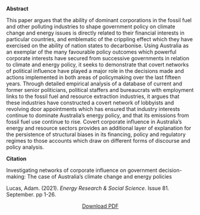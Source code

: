 
<b>Abstract</b>

This paper argues that the ability of dominant corporations in the fossil fuel and other polluting industries to shape government policy on climate change and energy issues is directly related to their financial interests in particular countries, and emblematic of the crippling effect which they have exercised on the ability of nation states to decarbonise. Using Australia as an exemplar of the many favourable policy outcomes which powerful corporate interests have secured from successive governments in relation to climate and energy policy, it seeks to demonstrate that covert networks of political influence have played a major role in the decisions made and actions implemented in both areas of policymaking over the last fifteen years. Through detailed empirical analysis of a database of current and former senior politicians, political staffers and bureaucrats with employment links to the fossil fuel and resource extraction industries, it argues that these industries have constructed a covert network of lobbyists and revolving door appointments which has ensured that industry interests continue to dominate Australia’s energy policy, and that its emissions from fossil fuel use continue to rise. Covert corporate influence in Australia’s energy and resource sectors provides an additional layer of explanation for the persistence of structural biases in its financing, policy and regulatory regimes to those accounts which draw on different forms of discourse and policy analysis.


<b>Citation</b>

Investigating networks of corporate influence on government decision-making: The case of Australia’s climate change and energy policies

Lucas, Adam. (2021). <i>Energy Research & Social Science</i>. Issue 81. September. pp 1-26.


<div style="text-align:center">
<a href="https://capitalaspower.com/wp-content/uploads/2021/10/20210000_lucas_investigating_networks_of_corporate_influence.pdf">Download PDF</a>
</div>


